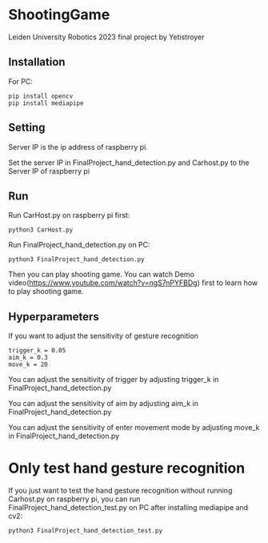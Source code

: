 # ShootingGame
 Leiden University Robotics 2023 final project by Yetistroyer

## Installation

For PC:

```
pip install opencv
pip install mediapipe
```

## Setting

Server IP is the ip address of raspberry pi.

Set the server IP in FinalProject_hand_detection.py and Carhost.py to the Server IP of raspberry pi

## Run

Run CarHost.py on raspberry pi first:
```
python3 CarHost.py
```

Run FinalProject_hand_detection.py on PC:
```
python3 FinalProject_hand_detection.py
```

Then you can play shooting game.
You can watch Demo video(https://www.youtube.com/watch?v=ngS7nPYFBDg) first to learn how to play shooting game.

## Hyperparameters 
If you want to adjust the sensitivity of gesture recognition
```
trigger_k = 0.05
aim_k = 0.3
move_k = 20
```
You can adjust the sensitivity of trigger by adjusting trigger_k in FinalProject_hand_detection.py

You can adjust the sensitivity of aim by adjusting aim_k in FinalProject_hand_detection.py

You can adjust the sensitivity of enter movement mode by adjusting move_k in FinalProject_hand_detection.py

# Only test hand gesture recognition 
If you just want to test the hand gesture recognition without running Carhost.py on raspberry pi, you can run FinalProject_hand_detection_test.py on PC after installing mediapipe and cv2:
```
python3 FinalProject_hand_detection_test.py
```



